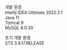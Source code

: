 개발 환경 </br>
Intellij IDEA Ultimate 2022.2.1 </br>
Java 11 </br>
Tomcat 9 </br>
MySQL 8.0.30 </br>

초기 개발 환경 </br>
STS 3.9.17.RELEASE